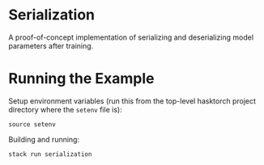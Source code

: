 # Serialization

A proof-of-concept implementation of serializing and deserializing model
parameters after training.

# Running the Example

Setup environment variables (run this from the top-level hasktorch project 
directory where the `setenv` file is):

```
source setenv
```

Building and running:

```
stack run serialization
```
